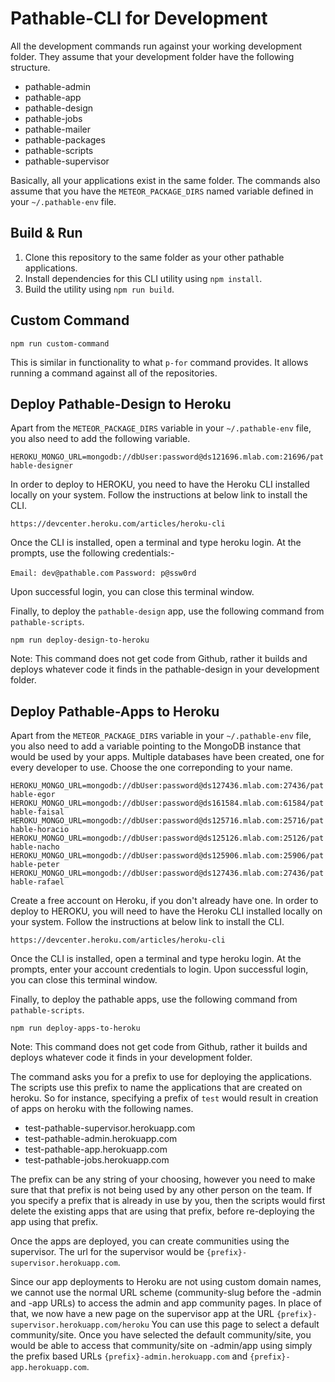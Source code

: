 # Pathable-CLI for Development

All the development commands run against your working development folder. They assume that your
development folder have the following structure.

* pathable-admin
* pathable-app
* pathable-design
* pathable-jobs
* pathable-mailer
* pathable-packages
* pathable-scripts
* pathable-supervisor

Basically, all your applications exist in the same folder. The commands also assume that you have
the `METEOR_PACKAGE_DIRS` named variable defined in your `~/.pathable-env` file.

## Build & Run

1. Clone this repository to the same folder as your other pathable applications.
2. Install dependencies for this CLI utility using `npm install`.
3. Build the utility using `npm run build`.

## Custom Command

`npm run custom-command`

This is similar in functionality to what `p-for` command provides. It allows running a command
against all of the repositories.

## Deploy Pathable-Design to Heroku

Apart from the `METEOR_PACKAGE_DIRS` variable in your `~/.pathable-env` file, you also need to add
the following variable.

`HEROKU_MONGO_URL=mongodb://dbUser:password@ds121696.mlab.com:21696/pathable-designer`

In order to deploy to HEROKU, you need to have the Heroku CLI installed locally on your system.
Follow the instructions at below link to install the CLI.

`https://devcenter.heroku.com/articles/heroku-cli`

Once the CLI is installed, open a terminal and type heroku login. At the prompts, use the following
credentials:-

`Email: dev@pathable.com` `Password: p@ssw0rd`

Upon successful login, you can close this terminal window.

Finally, to deploy the `pathable-design` app, use the following command from `pathable-scripts`.

`npm run deploy-design-to-heroku`

Note: This command does not get code from Github, rather it builds and deploys whatever code it
finds in the pathable-design in your development folder.

## Deploy Pathable-Apps to Heroku

Apart from the `METEOR_PACKAGE_DIRS` variable in your `~/.pathable-env` file, you also need to add a
variable pointing to the MongoDB instance that would be used by your apps. Multiple databases have
been created, one for every developer to use. Choose the one correponding to your name.

`HEROKU_MONGO_URL=mongodb://dbUser:password@ds127436.mlab.com:27436/pathable-egor`
`HEROKU_MONGO_URL=mongodb://dbUser:password@ds161584.mlab.com:61584/pathable-faisal`
`HEROKU_MONGO_URL=mongodb://dbUser:password@ds125716.mlab.com:25716/pathable-horacio`
`HEROKU_MONGO_URL=mongodb://dbUser:password@ds125126.mlab.com:25126/pathable-nacho`
`HEROKU_MONGO_URL=mongodb://dbUser:password@ds125906.mlab.com:25906/pathable-peter`
`HEROKU_MONGO_URL=mongodb://dbUser:password@ds127436.mlab.com:27436/pathable-rafael`

Create a free account on Heroku, if you don't already have one. In order to deploy to HEROKU, you
will need to have the Heroku CLI installed locally on your system. Follow the instructions at below
link to install the CLI.

`https://devcenter.heroku.com/articles/heroku-cli`

Once the CLI is installed, open a terminal and type heroku login. At the prompts, enter your account
credentials to login. Upon successful login, you can close this terminal window.

Finally, to deploy the pathable apps, use the following command from `pathable-scripts`.

`npm run deploy-apps-to-heroku`

Note: This command does not get code from Github, rather it builds and deploys whatever code it
finds in your development folder.

The command asks you for a prefix to use for deploying the applications. The scripts use this prefix
to name the applications that are created on heroku. So for instance, specifying a prefix of `test`
would result in creation of apps on heroku with the following names.

* test-pathable-supervisor.herokuapp.com
* test-pathable-admin.herokuapp.com
* test-pathable-app.herokuapp.com
* test-pathable-jobs.herokuapp.com

The prefix can be any string of your choosing, however you need to make sure that that prefix is not
being used by any other person on the team. If you specify a prefix that is already in use by you,
then the scripts would first delete the existing apps that are using that prefix, before
re-deploying the app using that prefix.

Once the apps are deployed, you can create communities using the supervisor. The url for the
supervisor would be `{prefix}-supervisor.herokuapp.com`.

Since our app deployments to Heroku are not using custom domain names, we cannot use the normal URL
scheme (community-slug before the -admin and -app URLs) to access the admin and app community pages.
In place of that, we now have a new page on the supervisor app at the URL
`{prefix}-supervisor.herokuapp.com/heroku` You can use this page to select a default community/site.
Once you have selected the default community/site, you would be able to access that community/site
on -admin/app using simply the prefix based URLs `{prefix}-admin.herokuapp.com` and
`{prefix}-app.herokuapp.com`.
